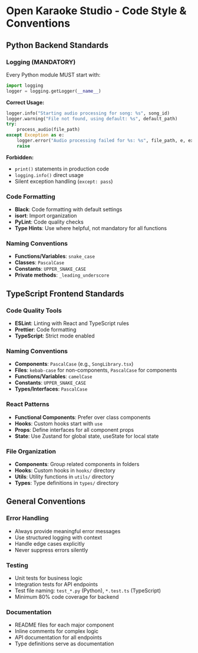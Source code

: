 # Open Karaoke Studio - Code Style & Conventions

## Python Backend Standards

### Logging (MANDATORY)
Every Python module MUST start with:
```python
import logging
logger = logging.getLogger(__name__)
```

**Correct Usage:**
```python
logger.info("Starting audio processing for song: %s", song_id)
logger.warning("File not found, using default: %s", default_path)
try:
    process_audio(file_path)
except Exception as e:
    logger.error("Audio processing failed for %s: %s", file_path, e, exc_info=True)
    raise
```

**Forbidden:**
- `print()` statements in production code
- `logging.info()` direct usage
- Silent exception handling (`except: pass`)

### Code Formatting
- **Black**: Code formatting with default settings
- **isort**: Import organization
- **PyLint**: Code quality checks
- **Type Hints**: Use where helpful, not mandatory for all functions

### Naming Conventions
- **Functions/Variables**: `snake_case`
- **Classes**: `PascalCase`
- **Constants**: `UPPER_SNAKE_CASE`
- **Private methods**: `_leading_underscore`

## TypeScript Frontend Standards

### Code Quality Tools
- **ESLint**: Linting with React and TypeScript rules
- **Prettier**: Code formatting
- **TypeScript**: Strict mode enabled

### Naming Conventions
- **Components**: `PascalCase` (e.g., `SongLibrary.tsx`)
- **Files**: `kebab-case` for non-components, `PascalCase` for components
- **Functions/Variables**: `camelCase`
- **Constants**: `UPPER_SNAKE_CASE`
- **Types/Interfaces**: `PascalCase`

### React Patterns
- **Functional Components**: Prefer over class components
- **Hooks**: Custom hooks start with `use`
- **Props**: Define interfaces for all component props
- **State**: Use Zustand for global state, useState for local state

### File Organization
- **Components**: Group related components in folders
- **Hooks**: Custom hooks in `hooks/` directory
- **Utils**: Utility functions in `utils/` directory
- **Types**: Type definitions in `types/` directory

## General Conventions

### Error Handling
- Always provide meaningful error messages
- Use structured logging with context
- Handle edge cases explicitly
- Never suppress errors silently

### Testing
- Unit tests for business logic
- Integration tests for API endpoints
- Test file naming: `test_*.py` (Python), `*.test.ts` (TypeScript)
- Minimum 80% code coverage for backend

### Documentation
- README files for each major component
- Inline comments for complex logic
- API documentation for all endpoints
- Type definitions serve as documentation